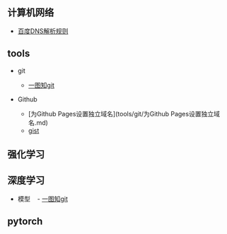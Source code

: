 

## 计算机网络

- [百度DNS解析规则](network/网络协议--分层/1.应用层/DNS解析实例-baidu.md)

## tools

- git
    - [一图知git](tools/git/一图知git.md)

- Github
    - [为Github Pages设置独立域名](tools/git/为Github Pages设置独立域名.md)
    - [gist](tools/git/gist.md)




## 强化学习


## 深度学习
- 模型
    - [一图知git](tools/git/一图知git.md)
## 


## pytorch
